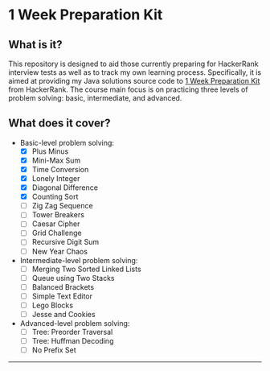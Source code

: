 
# 1 Week Preparation Kit

## What is it?

This repository is designed to aid those currently preparing for HackerRank interview tests as well as to track my own learning process. Specifically, it is aimed at providing my Java solutions source code to [1 Week Preparation Kit](https://www.hackerrank.com/interview/preparation-kits/one-week-preparation-kit/one-week-day-one/challenges) from HackerRank. The course main focus is on practicing three levels of problem solving: basic, intermediate, and advanced.

## What does it cover? 

 - Basic-level problem solving:
    - [x] Plus Minus
    - [x] Mini-Max Sum
    - [x] Time Conversion
    - [x] Lonely Integer
    - [x] Diagonal Difference
    - [x] Counting Sort
    - [ ] Zig Zag Sequence
    - [ ] Tower Breakers
    - [ ] Caesar Cipher
    - [ ] Grid Challenge
    - [ ] Recursive Digit Sum
    - [ ] New Year Chaos
  
 - Intermediate-level problem solving:
    - [ ] Merging Two Sorted Linked Lists
    - [ ] Queue using Two Stacks
    - [ ] Balanced Brackets
    - [ ] Simple Text Editor
    - [ ] Lego Blocks
    - [ ] Jesse and Cookies 

- Advanced-level problem solving:
    - [ ] Tree: Preorder Traversal
    - [ ] Tree: Huffman Decoding
    - [ ] No Prefix Set

---
